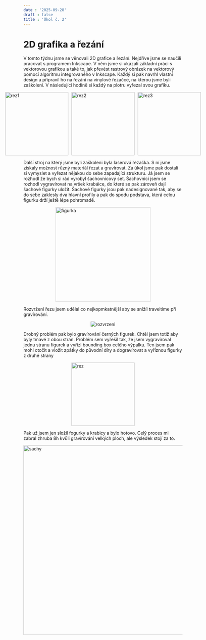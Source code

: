 ```yaml
---
date : '2025-09-28'
draft : false
title : 'Úkol č. 2'
---
```


# 2D grafika a řezání

V tomto týdnu jsme se věnovali 2D grafice a řezání. Nejdříve jsme se naučili pracovat s programem Inkscape. V něm jsme si ukázali základní práci s vektorovou grafikou a také to, jak převést rastrový obrázek na vektorový pomocí algoritmu integrovaného v Inkscape. Každý si pak navrhl vlastní design a připravil ho na řezání na vinylové řezačce, na kterou jsme byli zaškoleni. V následující hodině si každý na plotru vyřezal svou grafiku.

<div style="display:flex; justify-content:center; gap:10px;">
  <img src="/images/1.jpg" alt="rez1" height="200">
  <img src="/images/2.jpg" alt="rez2" height="200">
  <img src="/images/3.jpg" alt="rez3" height="200">
</div>

Další stroj na který jsme byli zaškoleni byla laserová řezačka. S ní jsme získaly možnost různý materiál řezat a gravírovat. 
Za úkol jsme pak dostali si vymyslet a vyřezat nějakou do sebe zapadající strukturu. Já jsem se rozhodl že bych si rád vyrobyl šachovnicový set. Šachovnici jsem se rozhodl vygravírovat na vršek krabáice, do které se pak zároveň dají šachové figurky uložit. 
Šachové figurky jsou pak nadesignované tak, aby se do sebe zaklesly dva hlavní profily a pak do spodu podstava, která celou figurku drží ještě lépe pohromadě.

<div style="display:flex; justify-content:center; gap:10px;">
  <img src="/images/Figurka.png" alt="figurka" height="300">
</div>

Rozvržení řezu jsem udělal co nejkopmkatnější aby se snížíl traveltime při gravírování.

<div style="display:flex; justify-content:center; gap:10px;">
  <img src="/images/Sachy_rez.png" alt="rozvrzeni" >
</div>

Drobný problém pak bylo gravírování černých figurek. Chtěl jsem totiž aby byly tmavé z obou stran. Problém sem vyřešil tak, že jsem vygravíroval jednu stranu figurek a vyřízl bounding box celého výpalku. Ten jsem pak mohl otočit a vložit zpátky do původní díry a dogravírovat a vyříznou figurky z druhé strany 

<div style="display:flex; justify-content:center; gap:10px;">
  <img src="/images/rez.png" alt="rez" height="200">
</div>

Pak už jsem jen složil fogurky a krabicy a bylo hotovo. Celý proces mi zabral zhruba 8h kvůli gravírování velkých ploch, ale výsledek stojí za to.

<div style="display:flex; justify-content:center; gap:10px;">
  <img src="/images/sachy.jpg" alt="sachy" height="600">
</div>
